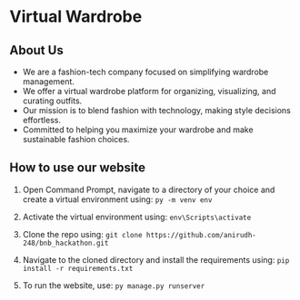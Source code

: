 # Virtual Wardrobe

## About Us
* We are a fashion-tech company focused on simplifying wardrobe management.
* We offer a virtual wardrobe platform for organizing, visualizing, and curating outfits.
* Our mission is to blend fashion with technology, making style decisions effortless.
* Committed to helping you maximize your wardrobe and make sustainable fashion choices.

## How to use our website
1) Open Command Prompt, navigate to a directory of your choice and create a virtual environment using: ```py -m venv env```

2) Activate the virtual environment using: ```env\Scripts\activate```

3) Clone the repo using: ```git clone https://github.com/anirudh-248/bnb_hackathon.git```

4) Navigate to the cloned directory and install the requirements using: ```pip install -r requirements.txt```

5) To run the website, use: ```py manage.py runserver```
